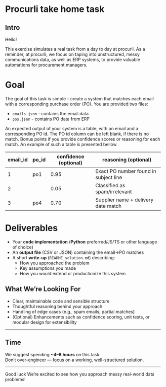 # Procurli take home task

## Intro

Hello!

This exercise simulates a real task from a day to day at procurli. As a
reminder, at procurli, we focus on taping into unstructured, messy
communications data, as well as ERP systems, to provide valuable automations for
procurement managers.

# Goal

The goal of this task is simple - create a system that matches each email with a
corresponding purchase order (PO). You are provided two files:

- `emails.json` - contains the email data
- `pos.json` - contains PO data from ERP

An expected output of your system is a table, with an email and a corresponding
PO id. The PO id column can be left blank, if there is no match. Bonus points if you
provide confidence scores or reasoning for each match. An example of such a
table is presented bellow.

| email_id | po_id  | confidence (optional) | reasoning (optional)                   |
|----------|--------|-----------------------|----------------------------------------|
| 1        | po1    | 0.95                  | Exact PO number found in subject line  |
| 2        |        | 0.05                  | Classified as spam/irrelevant          |
| 3        | po4    | 0.70                  | Supplier name + delivery date match    |

# Deliverables

- Your **code implementation** (**Python** preferred/JS/TS or other language of choice)  
- An **output file** (CSV or JSON) containing the email→PO matches  
- A short **write-up** (`README_solution.md`) describing:  
  - How you approached the problem  
  - Key assumptions you made  
  - How you would extend or productionize this system  


## What We’re Looking For

- Clear, maintainable code and sensible structure  
- Thoughtful reasoning behind your approach  
- Handling of edge cases (e.g., spam emails, partial matches)  
- (Optional) Enhancements such as confidence scoring, unit tests, or modular design for extensibility  

---

## Time

We suggest spending **~4–8 hours** on this task.  
Don’t over-engineer — focus on a working, well-structured solution.  

---

Good luck 
We’re excited to see how you approach messy real-world data problems!
